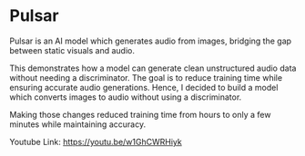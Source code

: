 # Pulsar
Pulsar is an AI model which generates audio from images, bridging the gap between static visuals and audio.

This demonstrates how a model can generate clean unstructured audio data without needing a discriminator. The goal is to reduce training time while ensuring accurate audio generations. Hence, I decided to build a model which converts images to audio without using a discriminator. 

Making those changes reduced training time from hours to only a few minutes while maintaining accuracy.

Youtube Link: https://youtu.be/w1GhCWRHiyk

